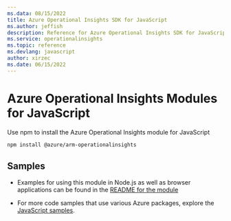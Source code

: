 ```yaml
---
ms.data: 08/15/2022
title: Azure Operational Insights SDK for JavaScript
ms.author: jeffish
description: Reference for Azure Operational Insights SDK for JavaScript
ms.service: operationalinsights
ms.topic: reference
ms.devlang: javascript
author: xirzec
ms.date: 06/15/2022
---
```

# Azure Operational Insights Modules for JavaScript

Use npm to install the Azure Operational Insights module for JavaScript

```bash
npm install @azure/arm-operationalinsights
```

## Samples

* Examples for using this module in Node.js as well as browser applications can be found in the [README for the module](https://www.npmjs.com/package/@azure/arm-operationalinsights)

* For more code samples that use various Azure packages, explore the [JavaScript samples](https://docs.microsoft.com/samples/browse/?languages=javascript).